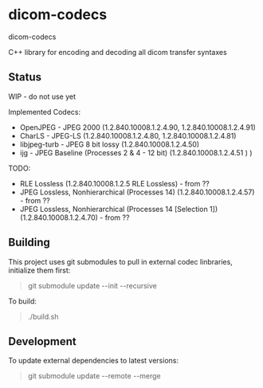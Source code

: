 # dicom-codecs
dicom-codecs

C++ library for encoding and decoding all dicom transfer syntaxes

## Status

WIP - do not use yet

Implemented Codecs:
* OpenJPEG - JPEG 2000 (1.2.840.10008.1.2.4.90, 1.2.840.10008.1.2.4.91)
* CharLS - JPEG-LS (1.2.840.10008.1.2.4.80, 1.2.840.10008.1.2.4.81)
* libjpeg-turb - JPEG 8 bit lossy (1.2.840.10008.1.2.4.50)
* ijg - JPEG Baseline (Processes 2 & 4 - 12 bit) (1.2.840.10008.1.2.4.51 ) )

TODO:
* RLE Lossless (1.2.840.10008.1.2.5 RLE Lossless) - from ??
* JPEG Lossless, Nonhierarchical (Processes 14) (1.2.840.10008.1.2.4.57) - from ??
* JPEG Lossless, Nonhierarchical (Processes 14 [Selection 1]) (1.2.840.10008.1.2.4.70) - from ??

## Building

This project uses git submodules to pull in external codec linbraries, initialize them first:

> git submodule update --init --recursive

To build:

> ./build.sh

## Development

To update external dependencies to latest versions:

> git submodule update --remote --merge
